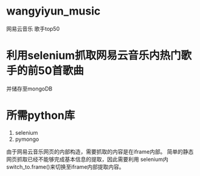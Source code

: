 # wangyiyun_music
网易云音乐 歌手top50

# 利用selenium抓取网易云音乐内热门歌手的前50首歌曲
并储存至mongoDB

# 所需python库

1. selenium
2. pymongo

由于网易云音乐网页的内部构造，需要抓取的内容是在iframe内部。
简单的静态网页抓取已经不能够完成基本信息的提取，因此需要利用
selenium内switch_to.frame()来切换至iframe内部提取内容。

